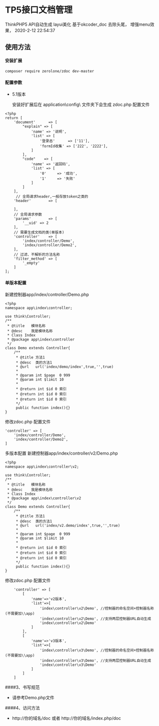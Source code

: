 # TP5接口文档管理

ThinkPHP5 API自动生成 layui美化 基于okcoder_doc
去除头尾， 增强menu效果， 2020-2-12 22:54:37

## 使用方法
#### 安装扩展
```
composer require zerolone/zdoc dev-master
```

#### 配置参数
- 5.1版本

    安装好扩展后在 application\config\ 文件夹下会生成 zdoc.php 配置文件
```
<?php
return [
    'document'      => [
        "explain" => [
            'name' => '说明',
            'list' => [
                '登录态'      => ['11'],
                'formId收集' => ['222', '2222'],
            ]
        ],
        "code"    => [
            'name' => '返回码',
            'list' => [
                '0'     => '成功',
                '1'     => '失败'
            ]
        ]
    ],
     // 全局请求header,一般存放token之类的
    'header'        => [

    ],
    // 全局请求参数
    'params'        => [
        '__uid' => 2
    ],
    // 需要生成文档的类(单版本)
    'controller'    => [
        'index/controller/Demo',
        'index/controller/Demo2',
    ],
    // 过滤、不解析的方法名称
    'filter_method' => [
        '_empty'
    ]
];
```


#### 单版本配置
新建控制器app/index/controller/Demo.php
```
<?php
namespace app\index\controller;

use think\Controller;
/**
 * @title   模块名称
 * @desc    我是模块名称
 * Class Index
 * @package app\index\controller
 */
class Demo extends Controller{
    /**
     * @title 方法1
     * @desc  类的方法1
     * @url   url('index/demo/index',true,'',true)
     *
     * @param int $page  0 999
     * @param int $limit 10
     *
     * @return int $id 0 索引
     * @return int $id 0 索引
     * @return int $id 0 索引
     */
     public function index(){}
}
```
修改zdoc.php 配置文件

```
'controller' => [
    'index/controller/Demo',
    'index/controller/Demo2',
]
```

 多版本配置
新建控制器app/index/controller/v2/Demo.php
```
<?php
namespace app\index\controller\v2;

use think\Controller;
/**
 * @title   模块名称
 * @desc    我是模块名称
 * Class Index
 * @package app\index\controller\v2
 */
class Demo extends Controller{
    /**
     * @title 方法1
     * @desc  类的方法1
     * @url   url('index/v2.demo/index',true,'',true)
     *
     * @param int $page  0 999
     * @param int $limit 10
     *
     * @return int $id 0 索引
     * @return int $id 0 索引
     * @return int $id 0 索引
     */
     public function index(){}
}
```
修改zdoc.php 配置文件

```
    'controller' => [
        [
            'name'=>'v2版本',
            'list'=>[
                'index\controller\v2\Demo', //控制器的命名空间+控制器名称(不需要加\\app)
                'index\controller\v2\Demo', //支持两层控制器URL自动生成
                'index\controller\v2\Demo'
            ]
        ],
        [
            'name'=>'v3版本',
            'list'=>[
                'index\controller\v3\Demo', //控制器的命名空间+控制器名称(不需要加\\app)
                'index\controller\v3\Demo', //支持两层控制器URL自动生成
                'index\controller\v3\Demo'
            ]
        ]
    ]
```
####3、书写规范

- 请参考Demo.php文件


####4、访问方法
- http://你的域名/doc 或者 http://你的域名/index.php/doc 
